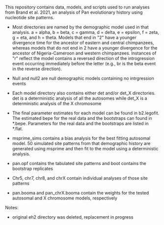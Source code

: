 This repository contains data, models, and scripts used to run analyses from
Brand et al. 2021, an analysis of Pan evolutionary history using nucleotide
site patterns.

- Most directories are named by the demographic model used in that analysis.
a = alpha, b = beta, c = gamma, d = delta, e = epsilon, f = zeta, g = eta,
and h = theta. Models that end in "2" have a younger divergence time for
the ancestor of eastern and central chimpanzees, whereas models that do 
not end in 2 have a younger divergence for the ancestor of Nigeria-Cameroon
and western chimpanzees. Instances of "r" reflect the model contains a
reversed direction of the introgression event occurring immediately before
the letter (e.g., br is the beta event in the reverse direction).

- Null and null2 are null demographic models containing no intrgression events

- Each model directory also contains either det and/or det_X directories.
det is a deterministic analysis of all the autosomes while det_X is a 
deterministic analysis of the X chromosome

- The final parameter estimates for each model can be found in b2.legofit.
The estimated bepe for the real data and the bootstraps can found in *.bepe.
Parameters for the real data and the bootstraps are listed in *.flat.

- msprime_sims contains a bias analysis for the best fitting autosomal model.
50 simulated site patterns from that demographic history are generated using 
msprime and then fit to the model using a deterministic analysis.

- pan.opf contains the tabulated site patterns and boot contains the bootstrap replicates

- Chr5, chr7, chr8, and chrX contain individual analyses of those site patterns

- pan.booma and pan_chrX.booma contain the weights for the tested autosomal and
X chromosome models, respectively

Notes:
- original eh2 directory was deleted, replacement in progress
